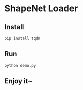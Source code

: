 # ShapeNet Loader

## Install

```bash
pip install tqdm
```

## Run

```bash
python demo.py
```

## Enjoy it~

